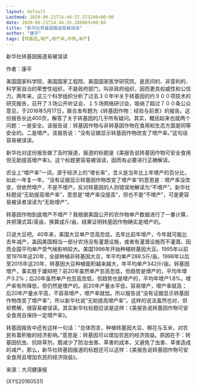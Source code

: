 ```yaml
---
layout: default
Lastmod: 2020-06-21T14:44:37.573246+00:00
date: 2020-06-21T14:44:35.286883+00:00
title: "新华社转基因报道易被误读"
author: "康平"
tags: [转基因,增产,增产率,作物,单产]
---
```


新华社转基因报道易被误读

作者：康平

美国国家科学院、美国国家工程院、美国国家医学研究院，是民间的、非营利的、科学家自治的荣誉性组织，不是政府部门，叫非政府组织，因而更具权威性和公信力。两年来，这三个科学组织分析了过去３０年中关于转基因的约９００项技术的研究报告，召开了３场公开听证会、１５场网络研讨会，吸纳了超过７００条公众意见，于2016年5月17日，联合发布题为《转基因作物：经验与前景》的报告。这份报告长达400页，解答了关于转基因的几乎所有疑问。其实，概括起来也就两个问题：一是安全。该报告说：转基因作物与非转基因作物在食用和生态方面是同等安全的。二是增产。该报告说：“没有证据显示转基因作物改变了增产率。”这句话容易被误读。

新华社对这份报告做了及时报道，报道的标题是《美报告说转基因作物可安全食用但无助提高增产率》。这个标题更容易被误读，因而有必要进行正确解读。

农业上“增产率”一词，源于经济上的“增长率”，含义是当年比上年增产的百分比，如此一年复一年。“没有证据显示转基因作物改变了增产率”的意思是：增产率没改变，但依然增产，不是不增产。反对转基因的人则错误地解读为“不增产”。新华社标题说“无助提高增产率”，意思是“增产率没提高”，但也不是“不增产”，可是更容易被读者误读为“无助增产”。

转基因作物到底增产不增产？我根据美国公开的农作物单产数据进行了一番计算，并把蒲式耳/英亩，换算成斤/亩，结果证明转基因作物确实是增产的。

只说大豆吧。40年来，美国大豆单产忽高忽低，去年比前年增产，今年就可能比去年减产，盖因美国相当一部分农场没有灌溉设施，或者有灌溉设施而不灌溉，因而全国平均单产受气候影响较大。美国1996年开始种植转基因大豆。1995年以前至1976年这20年，全部种植非转基因大豆，年平均单产288.5斤/亩。1996年以后至2015年这20年，转基因大豆种植面积越来越大，年平均单产342斤/亩。转基因增产，事实胜于雄辩吧？前20年虽然单产忽高忽低，但趋势是增产的，平均年增产3.2%；后20年虽然单产也忽高忽低，但趋势也是增产的，平均年增产1.8%。增产率有所降低，但仍然是增产的。前20年产量水平低，容易增产，增产率就高；后20年产量水平高，不容易增产，增产率就低。所以报告说“没有证据显示转基因作物改变了增产率”，所以新华社说“无助提高增产率”。这样的说法虽然也对，但却费解，很容易被误读。其实新华社标题应该是这样：《美报告说转基因作物可安全食用且保持一定增产率》。

转基因报告中还有这样一句话：“总体而言，种植转基因大豆、棉花与玉米，对农民有着积极的经济影响。”意思是：转基因可以增加农民的经济效益。原因在于：转基因抗虫、抗除草剂，既减少了防治虫害、草害的成本，又避免了虫害、草害造成的减产。那么，新华社转基因报道的标题还可以这样：《美报告说转基因作物可安全食用且增加农民的经济效益》。

来源：大河健康报

(XYS20160531)

